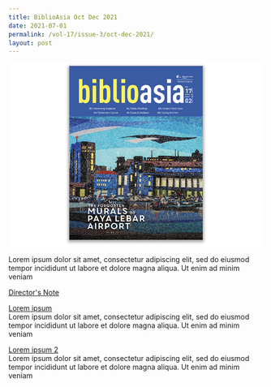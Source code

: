 ```yaml
---
title: BiblioAsia Oct Dec 2021
date: 2021-07-01
permalink: /vol-17/issue-3/oct-dec-2021/
layout: post
---
```

<img src="/images/Vol-17-issue-2/cover.jpg">

Lorem ipsum dolor sit amet, consectetur adipiscing elit, sed do eiusmod tempor incididunt ut labore et dolore magna aliqua. Ut enim ad minim veniam

[Director's Note](/vol-17/issue-3/oct-dec-2021/dn)

[Lorem ipsum](/vol-17/issue-3/oct-dec-2021/lorem)<br>Lorem ipsum dolor sit amet, consectetur adipiscing elit, sed do eiusmod tempor incididunt ut labore et dolore magna aliqua. Ut enim ad minim veniam

 [Lorem ipsum 2](/vol-17/issue-3/oct-dec-2021/lorem2)<br>Lorem ipsum dolor sit amet, consectetur adipiscing elit, sed do eiusmod tempor incididunt ut labore et dolore magna aliqua. Ut enim ad minim veniam